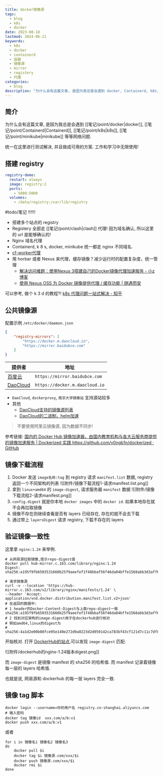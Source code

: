 ```yaml
---
title: docker镜像源
tags:
  - blog
  - k8s
  - docker
date: 2023-08-18
lastmod: 2024-06-21
keywords:
  - k8s
  - docker
  - containerd
  - 容器
  - 镜像源
  - mirror
  - registery
  - 代理
categories:
  - blog
description: "为什么会有这篇文章, 是因为我总是会遇到 docker, Containerd, k8s, minikube 等等网络问题. 统一在这里进行测试解决, 并且做成可用的方案. 工作和学习中无限使用!"
---
```


## 简介

为什么会有这篇文章, 是因为我总是会遇到 [[笔记/point/docker|docker]], [[笔记/point/Containerd|Containerd]], [[笔记/point/k8s|k8s]], [[笔记/point/minikube|minikube]] 等等网络问题.

统一在这里进行测试解决, 并且做成可用的方案. 工作和学习中无限使用!

## 搭建 registry

```yml
registry-demo:
  restart: always
  image: registry:2
  ports:
    - 5000:5000
  volumes:
    - /data/registry:/var/lib/registry
```

#todo/笔记 !!!!!!

- 搭建多个站点的 registry
- Registery 全部走 [[笔记/point/clash|clash]] 代理! 因为域名确认, 所以这里的 url 是能够确认的!
- Nginx 域名代理
- Containerd, k 8 s, docker, minikube 统一都走 nginx 不同域名.
- [cf-worker代理](https://mp.weixin.qq.com/s/gVP04sJpt8d0LLMNgquPGQ)
- 用 horbar 或者 Nexus 来代理，缓存镜像？减少运行时的配置复杂度，统一管理
    - [解决访问难题：使用Nexus 3搭建自己的Docker镜像代理加速服务 - 小z博客](https://blog.xiaoz.org/archives/20916)
    - [使用 Nexus OSS 为 Docker 镜像提供代理 / 缓存功能 | 随遇而安](https://www.iszy.cc/posts/14/#%E4%B8%BA-docker-hub-%E6%B7%BB%E5%8A%A0-docker-proxy-repository)

可以参考, 做个 k 3 d 的教程?! [k8s 代理问题一站式解决 - 知乎](https://zhuanlan.zhihu.com/p/545327043)

## 公共镜像源

配置示例 `/etc/docker/daemon.json`

```json
{
    "registry-mirrors": [
        "https://docker.m.daocloud.io",
        "https://mirror.baidubce.com"
    ]
}
```

| 提供者      | 地址                                       |
| ----------- | ------------------------------------------ |
| [百度云](https://cloud.baidu.com/doc/CCE/s/Yjxppt74z#%E4%BD%BF%E7%94%A8dockerhub%E5%8A%A0%E9%80%9F%E5%99%A8)      | `https://mirror.baidubce.com`              |
| [DaoCloud](https://github.com/DaoCloud/public-image-mirror)    | `https://docker.m.daocloud.io`             |

- `DaoCloud`, `dockerproxy`, `南京大学镜像站` 支持源站较多
- 其他
    - [DaoCloud支持的镜像源列表](https://github.com/DaoCloud/public-image-mirror/blob/main/mirror.txt)
    - [DaoCloud的二进制，helm加速](https://github.com/DaoCloud/public-image-mirror#%E5%8F%8B%E6%83%85%E9%93%BE%E6%8E%A5%E5%8A%A0%E9%80%9F%E4%B8%89%E5%89%91%E5%AE%A2)

> 不要使用阿里云镜像源, 因为数据不同步!

参考链接: [国内的 Docker Hub 镜像加速器，由国内教育机构与各大云服务商提供的镜像加速服务 | Dockerized 实践 https://github.com/y0ngb1n/dockerized · GitHub](https://gist.github.com/y0ngb1n/7e8f16af3242c7815e7ca2f0833d3ea6)

## 镜像下载流程

1. Docker 发送 `image名称:tag` 到 registry 请求 `manifest.list` 数据, registry 返回一个不同架构的列表
    ![[附件/镜像下载流程1-请求manifest.list.png]]
2. 拿到 `linux+amd64` 的 `image-digest`, 请求服务器 `manifest` 数据
    ![[附件/镜像下载流程2-请求manifest.png]]
3. `config.digest` 就是你本地 `docker images` 中的 `docker id`. 如果本地存在就不会再拉取镜像
4. 镜像不存在则继续查看是否有 layers 已经存在, 存在的就不会去下载
5. 通过带上 `layersDigest` 请求 registry, 下载不存在的 layers

## 验证镜像一致性

这里拿 `nginx:1.24` 来举例.

```shell
# 从网易源拉取镜像,提示repo-digest值
docker pull hub-mirror.c.163.com/library/nginx:1.24
Digest: sha256:a195f9fb6503531660b25f9aeefef1f48bbaf56f46da04bffe1568abb3d3aff6

# 请求镜像源
curl -v --location 'https://hub-mirror.c.163.com/v2/library/nginx/manifests/1.24' \
--header 'Accept: application/vnd.docker.distribution.manifest.list.v2+json'
# 在返回的数据中:
# 1 header的Docker-Content-Digest与上面repo-digest一致 sha256:a195f9fb6503531660b25f9aeefef1f48bbaf56f46da04bffe1568abb3d3aff6
# 2 找到对应架构的image-digest用于在dockerhub进行核对
# 例如amd64,linux的digest为
# sha256:4a1d2e00b08fce95e140e272d9a0223d2d059142ca783bf43cf121d7c11c7df8
```

开始核对. 打开 [DockerHub的站点](https://hub.docker.com/_/nginx/tags?page=1&name=1.24),可以发现 `image-digest` 匹配.

![[附件/dockerhub的nginx-1.24版本digest.png]]

而 `image-digest` 是镜像 manifest 的 sha256 的哈希值. 而 manifest 记录着镜像每一层的 layers 哈希值.

也就是说, 网易源和 dockerhub 的每一层 layers 完全一致.

## 镜像 tag 脚本

```shell
docker login --username=你的用户名 registry.cn-shanghai.aliyuncs.com
# 输入密码
docker tag 镜像id  xxx.com/a/b:v1
docker push xxx.com/a/b:v1
```

或者

```shell
for i in 镜像名1 镜像名2 镜像名3
do
    docker pull $i
    docker tag $i 镜像源.com/xxx/$i
    docker push 镜像源.com/xxx/$i
    docker rmi $i
done
```
